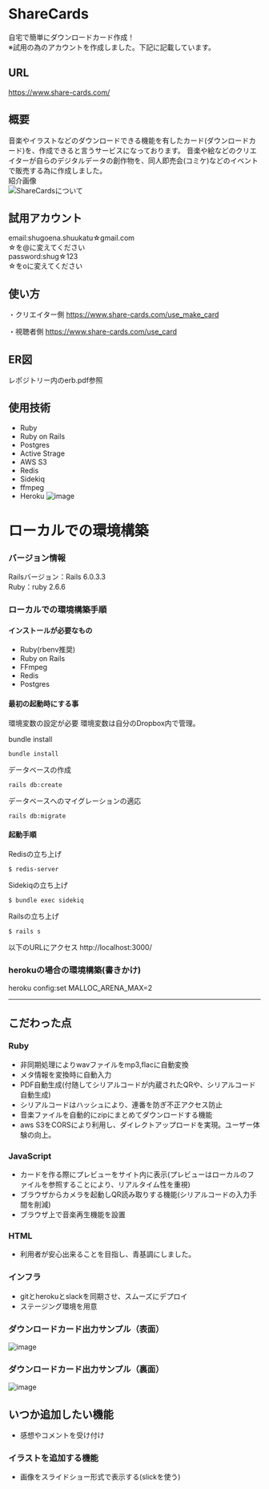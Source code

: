 # ShareCards
自宅で簡単にダウンロードカード作成！  
※試用の為のアカウントを作成しました。下記に記載しています。

## URL
https://www.share-cards.com/

## 概要
音楽やイラストなどのダウンロードできる機能を有したカード(ダウンロードカード)を、作成できると言うサービスになっております。
音楽や絵などのクリエイターが自らのデジタルデータの創作物を、同人即売会(コミケ)などのイベントで販売する為に作成しました。  
紹介画像  
![ShareCardsについて](https://user-images.githubusercontent.com/61904065/101494180-577d8700-39aa-11eb-8266-38b8656a0f6f.png)

## 試用アカウント
email:shugoena.shuukatu☆gmail.com  
☆を@に変えてください  
password:shug☆123  
☆をoに変えてください  

## 使い方
・クリエイター側
https://www.share-cards.com/use_make_card

・視聴者側
https://www.share-cards.com/use_card

## ER図
レポジトリー内のerb.pdf参照

## 使用技術
- Ruby
- Ruby on Rails
- Postgres
- Active Strage
- AWS S3
- Redis
- Sidekiq
- ffmpeg
- Heroku
![image](https://user-images.githubusercontent.com/61904065/98067492-022af300-1e9d-11eb-91ee-c691a431a5dc.png)

# ローカルでの環境構築
### バージョン情報
Railsバージョン：Rails 6.0.3.3  
Ruby：ruby 2.6.6  

### ローカルでの環境構築手順
#### インストールが必要なもの
- Ruby(rbenv推奨)
- Ruby on Rails
- FFmpeg
- Redis
- Postgres

#### 最初の起動時にする事
環境変数の設定が必要
環境変数は自分のDropbox内で管理。

bundle install
```
bundle install
```

データベースの作成
```
rails db:create
```

データベースへのマイグレーションの適応
```
rails db:migrate
```

#### 起動手順
Redisの立ち上げ
```
$ redis-server
```

Sidekiqの立ち上げ
```
$ bundle exec sidekiq
```

Railsの立ち上げ
```
$ rails s
```

以下のURLにアクセス
http://localhost:3000/

### herokuの場合の環境構築(書きかけ)
heroku config:set MALLOC_ARENA_MAX=2

---
## こだわった点
### Ruby
- 非同期処理によりwavファイルをmp3,flacに自動変換
- メタ情報を変換時に自動入力
- PDF自動生成(付随してシリアルコードが内蔵されたQRや、シリアルコード自動生成)
- シリアルコードはハッシュにより、連番を防ぎ不正アクセス防止
- 音楽ファイルを自動的にzipにまとめてダウンロードする機能
- aws S3をCORSにより利用し、ダイレクトアップロードを実現。ユーザー体験の向上。

### JavaScript
- カードを作る際にプレビューをサイト内に表示(プレビューはローカルのファイルを参照することにより、リアルタイム性を重視)
- ブラウザからカメラを起動しQR読み取りする機能(シリアルコードの入力手間を削減)
- ブラウザ上で音楽再生機能を設置

### HTML
- 利用者が安心出来ることを目指し、青基調にしました。

### インフラ
- gitとherokuとslackを同期させ、スムーズにデプロイ
- ステージング環境を用意

### ダウンロードカード出力サンプル（表面）
![image](https://user-images.githubusercontent.com/61904065/101498768-d628f300-39af-11eb-8f70-a9a2978255c1.png)

### ダウンロードカード出力サンプル（裏面）
![image](https://user-images.githubusercontent.com/61904065/101498576-9a8e2900-39af-11eb-8d22-a73ee1ebee47.png)

## いつか追加したい機能
- 感想やコメントを受け付け

### イラストを追加する機能
- 画像をスライドショー形式で表示する(slickを使う)
